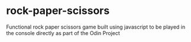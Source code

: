 # rock-paper-scissors
Functional rock paper scissors game built using javascript to be played in the console directly as part of the Odin Project 
